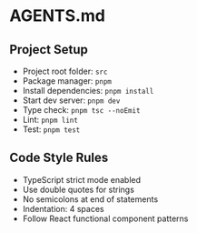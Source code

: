 # AGENTS.md

## Project Setup

- Project root folder: `src`
- Package manager: `pnpm`
- Install dependencies: `pnpm install`
- Start dev server: `pnpm dev`
- Type check: `pnpm tsc --noEmit`
- Lint: `pnpm lint`
- Test: `pnpm test`

## Code Style Rules

- TypeScript strict mode enabled
- Use double quotes for strings
- No semicolons at end of statements
- Indentation: 4 spaces
- Follow React functional component patterns
